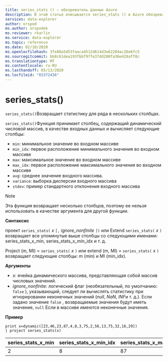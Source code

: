 ```yaml
---
title: series_stats () — обозреватель данных Azure
description: В этой статье описывается series_stats () в Azure обозреватель данных.
services: data-explorer
author: orspod
ms.author: orspodek
ms.reviewer: rkarlin
ms.service: data-explorer
ms.topic: reference
ms.date: 02/10/2020
ms.openlocfilehash: 3fe88a5d53faaca4512d614d3e62204ac26e6fc5
ms.sourcegitcommit: bb8c61dea193fbbf9ffe37dd200fa36e428aff8c
ms.translationtype: MT
ms.contentlocale: ru-RU
ms.lasthandoff: 05/13/2020
ms.locfileid: "83372436"
---
```

# <a name="series_stats"></a>series_stats()

`series_stats()`Возвращает статистику для ряда в нескольких столбцах.  

`series_stats()`Функция принимает столбец, содержащий динамический числовой массив, в качестве входных данных и вычисляет следующие столбцы:
* `min`: минимальное значение во входном массиве
* `min_idx`: первое расположение минимального значения во входном массиве
* `max`: максимальное значение во входном массиве
* `max_idx`: первое расположение максимального значения во входном массиве
* `avg`: среднее значение входного массива.
* `variance`: выборка дисперсии входного массива
* `stdev`: пример стандартного отклонения входного массива

> [!NOTE] 
> Эта функция возвращает несколько столбцов, поэтому ее нельзя использовать в качестве аргумента для другой функции.

**Синтаксис**

проект `series_stats(` *x* `[,` *ignore_nonfinite* `])` или Extend `series_stats(` *x* `)` возвращает все упомянутые выше столбцы со следующими именами: series_stats_x_min, series_stats_x_min_idx и т. д.
 
Project (m, MI) = `series_stats(` *x* `)` или extend (m, MI) = `series_stats(` *x* `)` возвращает следующие столбцы: m (min) и MI (min_idx).

**Аргументы**

* *x*: ячейка динамического массива, представляющая собой массив числовых значений. 
* *ignore_nonfinite*: логический флаг (необязательный, по умолчанию: `false` ), указывающий, следует ли вычислять статистику при игнорировании неконечных значений (*null*, *NaN*, *INF*и т. д.). Если задано значение `false` , возвращаемые значения будут иметь значение, `null` Если в массиве имеются неконечные значения.

**Пример**

<!-- csl: https://help.kusto.windows.net:443/Samples -->
```kusto
print x=dynamic([23,46,23,87,4,8,3,75,2,56,13,75,32,16,29]) 
| project series_stats(x)

```

|series_stats_x_min|series_stats_x_min_idx|series_stats_x_max|series_stats_x_max_idx|series_stats_x_avg|series_stats_x_stdev|series_stats_x_variance|
|---|---|---|---|---|---|---|
|2|8|87|3|32,8|28.5036338535483|812.457142857143|
